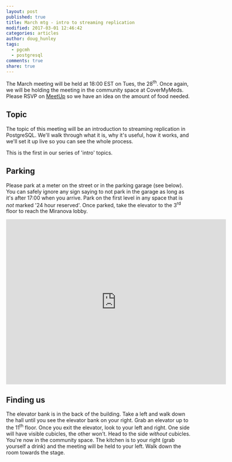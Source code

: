 ```yaml
---
layout: post
published: true
title: March mtg - intro to streaming replication
modified: 2017-03-01 12:46:42
categories: articles
author: doug_hunley
tags:
  - pgcmh
  - postgresql
comments: true
share: true
---
```


The March meeting will be held at 18:00 EST on Tues, the 28<sup>th</sup>. Once again, we will be holding the meeting in the community space at CoverMyMeds. Please RSVP on [MeetUp](https://www.meetup.com/postgresCMH/events/237322157/) so we have an idea on the amount of food needed.

Topic
-----

The topic of this meeting will be an introduction to streaming replication in PostgreSQL. We'll walk through what it is, why it's useful, how it works, and we'll set it up live so you can see the whole process.

This is the first in our series of 'intro' topics.


Parking
-------

Please park at a meter on the street or in the parking garage (see below). You can safely ignore any sign saying to not park in the garage as long as it's after 17:00 when you arrive. Park on the first level in any space that is *not* marked '24 hour reserved'. Once parked, take the elevator to the 3<sup>rd</sup> floor to reach the Miranova lobby.

<iframe src="https://www.google.com/maps/embed?pb=!1m0!3m2!1sen!2sus!4v1488389756992!6m8!1m7!1sLjB1moOcFPJm5UT4cdhnig!2m2!1d39.95415440342131!2d-83.0050335305906!3f321.1273220824533!4f-4.543767100369678!5f0.7820865974627469" width="600" height="450" frameborder="0" style="border:0" allowfullscreen></iframe>

Finding us
----------

The elevator bank is in the back of the building. Take a left and walk down the hall until you see the elevator bank on your right. Grab an elevator up to the 11<sup>th</sup> floor. Once you exit the elevator, look to your left and right. One side will have visible cubicles, the other won't. Head to the side _without_ cubicles. You're now in the community space. The kitchen is to your right (grab yourself a drink) and the meeting will be held to your left. Walk down the room towards the stage.
